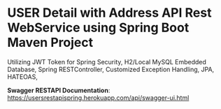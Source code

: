 # USER Detail with Address API Rest WebService using Spring Boot Maven Project


Utilizing JWT Token for Spring Security, H2/Local MySQL Embedded Database, Spring RESTController, Customized Exception Handling, JPA, HATEOAS, 


**Swagger RESTAPI Documentation**: https://usersrestapispring.herokuapp.com/api/swagger-ui.html

